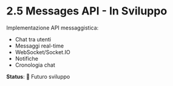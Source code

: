 # 2.5 Messages API - In Sviluppo

Implementazione API messaggistica:
- Chat tra utenti
- Messaggi real-time
- WebSocket/Socket.IO
- Notifiche
- Cronologia chat

**Status**: 🔄 Futuro sviluppo